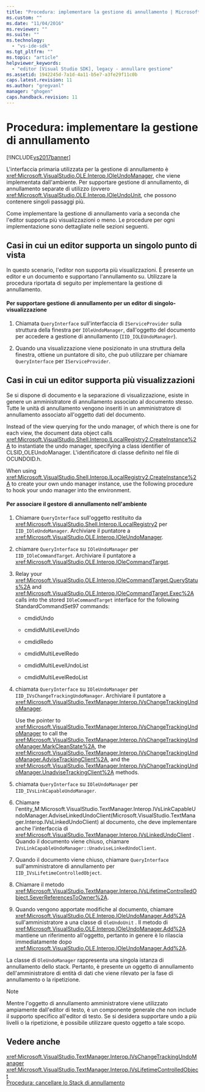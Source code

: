 ```yaml
---
title: "Procedura: implementare la gestione di annullamento | Microsoft Docs"
ms.custom: ""
ms.date: "11/04/2016"
ms.reviewer: ""
ms.suite: ""
ms.technology: 
  - "vs-ide-sdk"
ms.tgt_pltfrm: ""
ms.topic: "article"
helpviewer_keywords: 
  - "editor [Visual Studio SDK], legacy - annullare gestione"
ms.assetid: 1942245d-7a1d-4a11-b5e7-a3fe29f11c0b
caps.latest.revision: 11
ms.author: "gregvanl"
manager: "ghogen"
caps.handback.revision: 11
---
```

# Procedura: implementare la gestione di annullamento
[!INCLUDE[vs2017banner](../code-quality/includes/vs2017banner.md)]

L'interfaccia primaria utilizzata per la gestione di annullamento è <xref:Microsoft.VisualStudio.OLE.Interop.IOleUndoManager>, che viene implementata dall'ambiente.  Per supportare gestione di annullamento, di annullamento separate di utilizzo \(ovvero <xref:Microsoft.VisualStudio.OLE.Interop.IOleUndoUnit>, che possono contenere singoli passaggi più.  
  
 Come implementare la gestione di annullamento varia a seconda che l'editor supporta più visualizzazioni o meno.  Le procedure per ogni implementazione sono dettagliate nelle sezioni seguenti.  
  
## Casi in cui un editor supporta un singolo punto di vista  
 In questo scenario, l'editor non supporta più visualizzazioni.  È presente un editor e un documento e supportano l'annullamento su.  Utilizzare la procedura riportata di seguito per implementare la gestione di annullamento.  
  
#### Per supportare gestione di annullamento per un editor di singolo\-visualizzazione  
  
1.  Chiamata `QueryInterface` sull'interfaccia di `IServiceProvider` sulla struttura della finestra per `IOleUndoManager`, dall'oggetto del documento per accedere a gestione di annullamento \(`IID_IOLEUndoManager`\).  
  
2.  Quando una visualizzazione viene posizionato in una struttura della finestra, ottiene un puntatore di sito, che può utilizzare per chiamare `QueryInterface` per `IServiceProvider`.  
  
## Casi in cui un editor supporta più visualizzazioni  
 Se si dispone di documento e la separazione di visualizzazione, esiste in genere un amministratore di annullamento associato al documento stesso.  Tutte le unità di annullamento vengono inseriti in un amministratore di annullamento associato all'oggetto dati del documento.  
  
 Instead of the view querying for the undo manager, of which there is one for each view, the document data object calls <xref:Microsoft.VisualStudio.Shell.Interop.ILocalRegistry2.CreateInstance%2A> to instantiate the undo manager, specifying a class identifier of CLSID\_OLEUndoManager.  L'identificatore di classe definito nel file di OCUNDOID.h.  
  
 When using <xref:Microsoft.VisualStudio.Shell.Interop.ILocalRegistry2.CreateInstance%2A> to create your own undo manager instance, use the following procedure to hook your undo manager into the environment.  
  
#### Per associare il gestore di annullamento nell'ambiente  
  
1.  Chiamare `QueryInterface` sull'oggetto restituito da <xref:Microsoft.VisualStudio.Shell.Interop.ILocalRegistry2> per `IID_IOleUndoManager`.  Archiviare il puntatore a <xref:Microsoft.VisualStudio.OLE.Interop.IOleUndoManager>.  
  
2.  chiamare `QueryInterface` su `IOleUndoManager` per `IID_IOleCommandTarget`.  Archiviare il puntatore a <xref:Microsoft.VisualStudio.OLE.Interop.IOleCommandTarget>.  
  
3.  Relay your <xref:Microsoft.VisualStudio.OLE.Interop.IOleCommandTarget.QueryStatus%2A> and <xref:Microsoft.VisualStudio.OLE.Interop.IOleCommandTarget.Exec%2A> calls into the stored `IOleCommandTarget` interface for the following StandardCommandSet97 commands:  
  
    -   cmdidUndo  
  
    -   cmdidMultiLevelUndo  
  
    -   cmdidRedo  
  
    -   cmdidMultiLevelRedo  
  
    -   cmdidMultiLevelUndoList  
  
    -   cmdidMultiLevelRedoList  
  
4.  chiamata `QueryInterface` su `IOleUndoManager` per `IID_IVsChangeTrackingUndoManager`.  Archiviare il puntatore a <xref:Microsoft.VisualStudio.TextManager.Interop.IVsChangeTrackingUndoManager>.  
  
     Use the pointer to <xref:Microsoft.VisualStudio.TextManager.Interop.IVsChangeTrackingUndoManager> to call the <xref:Microsoft.VisualStudio.TextManager.Interop.IVsChangeTrackingUndoManager.MarkCleanState%2A>, the <xref:Microsoft.VisualStudio.TextManager.Interop.IVsChangeTrackingUndoManager.AdviseTrackingClient%2A>, and the <xref:Microsoft.VisualStudio.TextManager.Interop.IVsChangeTrackingUndoManager.UnadviseTrackingClient%2A> methods.  
  
5.  chiamata `QueryInterface` su `IOleUndoManager` per `IID_IVsLinkCapableUndoManager`.  
  
6.  Chiamare l'entity\_M:Microsoft.VisualStudio.TextManager.Interop.IVsLinkCapableUndoManager.AdviseLinkedUndoClient\(Microsoft.VisualStudio.TextManager.Interop.IVsLinkedUndoClient\) al documento, che deve implementare anche l'interfaccia di <xref:Microsoft.VisualStudio.TextManager.Interop.IVsLinkedUndoClient> .  Quando il documento viene chiuso, chiamare `IVsLinkCapableUndoManager::UnadviseLinkedUndoClient`.  
  
7.  Quando il documento viene chiuso, chiamare `QueryInterface` sull'amministratore di annullamento per `IID_IVsLifetimeControlledObject`.  
  
8.  Chiamare il metodo <xref:Microsoft.VisualStudio.TextManager.Interop.IVsLifetimeControlledObject.SeverReferencesToOwner%2A>.  
  
9. Quando vengono apportate modifiche al documento, chiamare <xref:Microsoft.VisualStudio.OLE.Interop.IOleUndoManager.Add%2A> sull'amministratore a una classe di `OleUndoUnit` .  Il metodo di <xref:Microsoft.VisualStudio.OLE.Interop.IOleUndoManager.Add%2A> mantiene un riferimento all'oggetto, pertanto in genere è lo rilascia immediatamente dopo <xref:Microsoft.VisualStudio.OLE.Interop.IOleUndoManager.Add%2A>.  
  
 La classe di `OleUndoManager` rappresenta una singola istanza di annullamento dello stack.  Pertanto, è presente un oggetto di annullamento dell'amministratore di entità di dati che viene rilevato per la fase di annullamento o la ripetizione.  
  
> [!NOTE]
>  Mentre l'oggetto di annullamento amministratore viene utilizzato ampiamente dall'editor di testo, è un componente generale che non include il supporto specifico all'editor di testo.  Se si desidera supportare undo a più livelli o la ripetizione, è possibile utilizzare questo oggetto a tale scopo.  
  
## Vedere anche  
 <xref:Microsoft.VisualStudio.TextManager.Interop.IVsChangeTrackingUndoManager>   
 <xref:Microsoft.VisualStudio.TextManager.Interop.IVsLifetimeControlledObject>   
 [Procedura: cancellare lo Stack di annullamento](../extensibility/how-to-clear-the-undo-stack.md)
